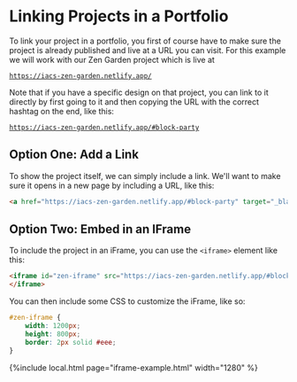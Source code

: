# Linking Projects in a Portfolio

To link your project in a portfolio, you first of course have to make sure the project is already published
and live at a URL you can visit. For this example we will work with our Zen Garden project which is live
at

<code>https://iacs-zen-garden.netlify.app/</code>

Note that if you have a specific design on that project, you can link to it directly by first going to it and then copying
the URL with the correct hashtag on the end, like this:

<code>https://iacs-zen-garden.netlify.app/#block-party</code>

## Option One: Add a Link

To show the project itself, we can simply include a link. We'll want to make sure it opens in a new page by including
a URL, like this:

```html
<a href="https://iacs-zen-garden.netlify.app/#block-party" target="_blank">See my Zen Garden Page</a>
```

## Option Two: Embed in an IFrame

To include the project in an iFrame, you can use the `<iframe>` element like this:

```html
<iframe id="zen-iframe" src="https://iacs-zen-garden.netlify.app/#block-party">
</iframe>
```

You can then include some CSS to customize the iFrame, like so:

```css
#zen-iframe {
    width: 1200px;
    height: 800px;
    border: 2px solid #eee;
}

```

{%include local.html page="iframe-example.html" width="1280" %}
